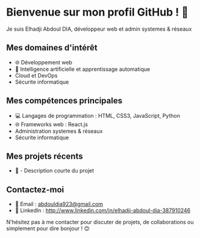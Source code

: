 # Bienvenue sur mon profil GitHub ! 👋

Je suis Elhadji Abdoul DIA, développeur web et admin systemes & réseaux 
## Mes domaines d'intérêt

- 🌐 Développement web
- 🤖 Intelligence artificielle et apprentissage automatique
- Cloud et DevOps
- Sécurite informatique

## Mes compétences principales

- 💻 Langages de programmation : HTML, CSS3, JavaScript, Python
- 🌐 Frameworks web : React.js
-  Administration systemes & réseaux
- Sécurite informatique

## Mes projets récents

- 🚀  - Description courte du projet

## Contactez-moi

- 📧 Email : abdouldia923@gmail.com
- 💬 LinkedIn : http://www.linkedin.com/in/elhadji-abdoul-dia-387910246

N'hésitez pas à me contacter pour discuter de projets, de collaborations ou simplement pour dire bonjour ! 😊
